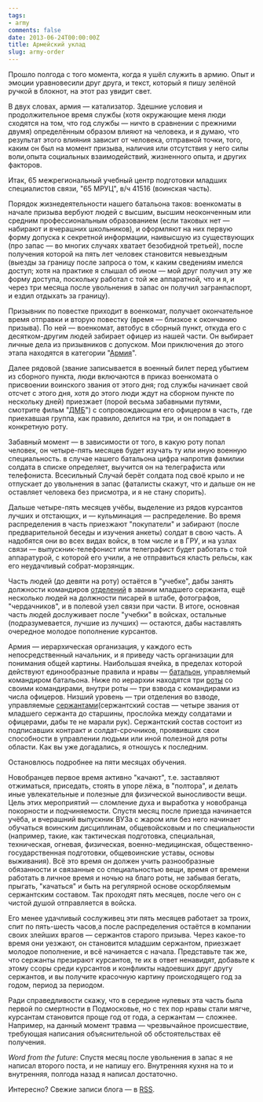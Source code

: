 ```yaml
---
tags:
- army
comments: false
date: 2013-06-24T00:00:00Z
title: Армейский уклад
slug: army-order
---
```


Прошло полгода с того момента, когда я ушёл служить в армию. Опыт и эмоции уравновесили друг друга, и текст, который я пишу зелёной ручкой в блокнот, на этот раз увидит свет.

В двух словах, армия — катализатор. Здешние условия и продолжительное время службы (хотя окружающие меня люди сходятся на том, что год службы — ничто в сравнении с прежними двумя) определённым образом влияют на человека, и я думаю, что результат этого влияния зависит от человека, отправной точки, того, каким он был на момент призыва, наличия или отсутствия у него силы воли,опыта социальных взаимодействий, жизненного опыта, и других факторов.

Итак, 65 межрегиональный учебный центр подготовки младших специалистов связи, "65 МРУЦ", в/ч 41516 (воинская часть).

<!--more-->

Порядок жизнедеятельности нашего батальона таков: военкоматы в начале призыва вербуют людей с высшим, высшим неоконченным или средним профессиональным образованием (если таковых нет — набирают и вчерашних школьников), и оформляют на них первую форму допуска к секретной информации, наивысшую из существующих (про запас — во многих случаях хватает безобидной третьей), после получения которой на пять лет человек становится невыездным (выезды за границу после запроса о том, к каким сведениям имелся доступ; хотя на практике я слышал об ином  — мой друг получил эту же форму доступа, поскольку работал с той же аппаратной, что и я, и через три месяца после увольнения в запас он получил загранпаспорт, и ездил отдыхать за границу).

Призывник по повестке приходит в военкомат, получает окончательное время отправки и вторую повестку (время — близкое к окончанию призыва). По ней — военкомат, автобус в сборный пункт, откуда его с десятком-другим людей забирает офицер из нашей части. Он выбирает личные дела из призывников с допуском. Мои приключения до этого этапа находятся в категории "[Армия](/tags/army/)".

Далее рядовой (звание записывается в военный билет перед убытием из сборного пункта, люди включаются в приказ военкомата о присвоении воинского звания от этого дня; год службы начинает свой отсчет с этого дня, хотя до этого люди ждут на сборном пункте по нескольку дней) приезжает (порой весьма забавными путями, смотрите фильм "[ДМБ](http://www.youtube.com/watch?v=d5T7iOB-IHU)") с сопровождающим его офицером в часть, где приехавшая группа, как правило, делится на три, и он попадает в конкретную роту.

Забавный момент — в зависимости от того, в какую роту попал человек, он четыре-пять месяцев будет изучать ту или иную военную специальность. в случае нашего батальона цифра напротив фамилии солдата в списке определяет, выучится он на телеграфиста или телефониста. Всесильный Случай берёт солдата под своё крыло и не отпускает до увольнения в запас (фаталисты скажут, что и дальше он не оставляет человека без присмотра, и я не стану спорить).

Дальше четыре-пять месяцев учёбы, выделение из рядов курсантов лучших и отстающих, и — кульминация — распределение. Во время распределения в часть приезжают "покупатели" и забирают (после предварительной беседы и изучения анкеты) солдат в свою часть. А надобятся они во всех видах войск, в том числе и в ГРУ, и на узлах связи — выпускник-телефонист или телеграфист будет работать с той аппаратурой, с которой его учили, а не отправиться класть рельсы, как его неудачливый собрат-морзянщик.

Часть людей (до девяти на роту) остаётся в "учебке", дабы занять должности командиров [отделений](http://ru.wikipedia.org/wiki/%D0%9E%D1%82%D0%B4%D0%B5%D0%BB%D0%B5%D0%BD%D0%B8%D0%B5) в звании младшего сержанта, ещё несколько людей на должности писарей в штабе, фотографов, "чердачников", и в полевой узел связи при части. В итоге, основная часть людей дослуживает после "учебки" в войсках, остальные (подразумевается, лучшие из лучших) — остаются, дабы наставлять очередное молодое пополнение курсантов.

Армия — иерархическая организация, у каждого есть непосредственный начальник, и я приведу часть организации для понимания общей картины. Наибольшая ячейка, в пределах которой действуют единообразные правила и нравы — [батальон](http://ru.wikipedia.org/wiki/%D0%91%D0%B0%D1%82%D0%B0%D0%BB%D1%8C%D0%BE%D0%BD#.D0.91.D0.B0.D1.82.D0.B0.D0.BB.D1.8C.D0.BE.D0.BD_.D0.B2_.D0.B2.D0.BE.D0.B9.D1.81.D0.BA.D0.B0.D1.85_.D1.81.D0.B2.D1.8F.D0.B7.D0.B8), управляемый командиром батальона. Ниже по иерархии находятся три [роты](http://ru.wikipedia.org/wiki/%D0%A0%D0%BE%D1%82%D0%B0) со своими командирами, внутри роты — три взвода с командирами из числа офицеров. Низший уровень — три отделения во взводе, управляемые [сержантами](http://ru.wikipedia.org/wiki/%D0%A1%D0%B5%D1%80%D0%B6%D0%B0%D0%BD%D1%82)(сержантский состав — четыре звания от младшего сержанта до старшины, прослойка между солдатами и офицерами, дабы те не марали рук). Сержантский состав состоит из подписавших контракт и солдат-срочников, проявивших свои способности в управлении людьми или иной полезной для роты области. Как вы уже догадались, я отношусь к последним.

Остановлюсь подробнее на пяти месяцах обучения.

Новобранцев первое время активно "качают", т.е. заставляют отжиматься, приседать, стоять в упоре лёжа, в "полтора", и делать иные увлекательные и полезные для физической выносливости вещи. Цель этих мероприятий — сломление духа и выработка у новобранца покорности и подчиняемости. Спустя месяц после приезда начинается учёба, и вчерашний выпускник ВУЗа с жаром или без него начинает обучаться воинским дисциплинам, общевойсковым и по специальности (например, такие, как тактическая подготовка, специальная, техническая, огневая, физическая, военно-медицинская, общественно-государственная подготовки, общевоинские уставы, основы выживания). Всё это время он должен учить разнообразные обязанности и связанные со специальностью вещи, время от времени работать в личное время и ночью на благо роты, не забывая бегать, прыгать, "качаться" и быть на регулярной основе оскорбляемым сержантским составом. Так проходят пять месяцев, после чего он с чистой душой отправляется в войска.

Его менее удачливый сослуживец эти пять месяцев работает за троих, спит по пять-шесть часов,а после распределения остаётся в компании своих злейших врагов — сержантов старого призыва. Через какое-то время они уезжают, он становится младшим сержантом, приезжает молодое пополнение, и всё начинается с начала. Представьте так же, что сержанты презирают курсантов, те их в ответ ненавидят, добавьте к этому ссоры среди курсантов и конфликты надоевших друг другу сержантов, и вы получите красочную картину происходящего год за годом, период за периодом.

Ради справедливости скажу, что в середине нулевых эта часть была первой по смертности в Подмосковье, но с тех пор нравы стали мягче, курсантам становится проще год от года, а сержантам — сложнее. Например, на данный момент травма — чрезвычайное происшествие, требующая написания объяснительной об обстоятельствах её получения.

*Word from the future*: Спустя месяц после увольнения в запас я не написал второго поста, и не напишу его. Внутренняя кухня на то и внутренняя, полгода назад я написал достаточно.

Интересно? Свежие записи блога — в [RSS](/atom.xml).
